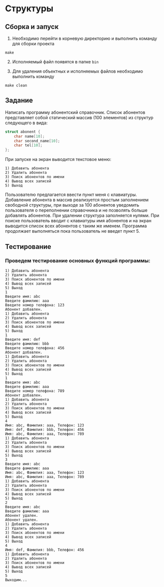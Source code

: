 # Структуры

## Сборка и запуск

1. Необходимо перейти в корневую директорию и выполнить команду для сборки проекта

```
make
```

2. Исполняемый файл появятся в папке ```bin```

3. Для удаления объектных и исполняемых файлов необходимо выполнить команду

```
make clean
```

## Задание

Написать программу абонентский справочник. Список абонентов представляет собой статический массив (100 элементов) из структур следующего в вида:

```c
struct abonent {
    char name[10];
    char second_name[10];
    char tel[10];
};
```

При запуске на экран выводится текстовое меню:

```
1) Добавить абонента
2) Удалить абонента
3) Поиск абонентов по имени
4) Вывод всех записей
5) Выход
```

Пользователю предлагается ввести пункт меня с клавиатуры. Добавление абонента в массив реализуется простым заполнением свободной структуры, при выходе за 100 абонентов уведомить пользователя о переполнении справочника и не позволять больше добавлять абонентов. При удалении структура заполняется нулями. При поиске пользователь вводит с клавиатуры имя абонентов и на экран выводится список всех абонентов с таким же именем. Программа продолжает выполняться пока пользователь не введет пункт 5.

## Тестирование

### Проведем тестирование основных функций программы:

```
1) Добавить абонента
2) Удалить абонента
3) Поиск абонентов по имени
4) Вывод всех записей
5) Выход
1
Введите имя: abc
Введите фамилию: aaa
Введите номер телефона: 123
Абонент добавлен.
1) Добавить абонента
2) Удалить абонента
3) Поиск абонентов по имени
4) Вывод всех записей
5) Выход
1
Введите имя: def
Введите фамилию: bbb
Введите номер телефона: 456
Абонент добавлен.
1) Добавить абонента
2) Удалить абонента
3) Поиск абонентов по имени
4) Вывод всех записей
5) Выход
1
Введите имя: abc
Введите фамилию: aaa
Введите номер телефона: 789
Абонент добавлен.
1) Добавить абонента
2) Удалить абонента
3) Поиск абонентов по имени
4) Вывод всех записей
5) Выход
4
Имя: abc, Фамилия: aaa, Телефон: 123
Имя: def, Фамилия: bbb, Телефон: 456
Имя: abc, Фамилия: aaa, Телефон: 789
1) Добавить абонента
2) Удалить абонента
3) Поиск абонентов по имени
4) Вывод всех записей
5) Выход
3
Введите имя: abc
Введите фамилию: aaa
Имя: abc, Фамилия: aaa, Телефон: 123
Имя: abc, Фамилия: aaa, Телефон: 789
1) Добавить абонента
2) Удалить абонента
3) Поиск абонентов по имени
4) Вывод всех записей
5) Выход
2
Введите имя: abc
Введите фамилию: aaa
Абонент удален.
Абонент удален.
1) Добавить абонента
2) Удалить абонента
3) Поиск абонентов по имени
4) Вывод всех записей
5) Выход
4
Имя: def, Фамилия: bbb, Телефон: 456
1) Добавить абонента
2) Удалить абонента
3) Поиск абонентов по имени
4) Вывод всех записей
5) Выход
5
Выходим...
```
